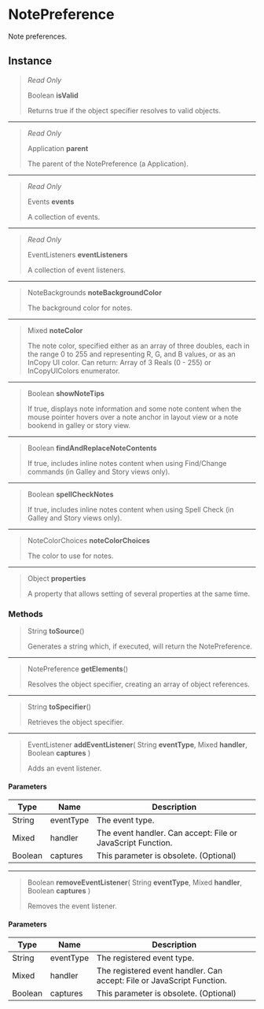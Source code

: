 # NotePreference
Note preferences.

## Instance
> *Read Only* 
> 
> Boolean **isValid** 
>
> Returns true if the object specifier resolves to valid objects.
*** 
> *Read Only* 
> 
> Application **parent** 
>
> The parent of the NotePreference (a Application).
*** 
> *Read Only* 
> 
> Events **events** 
>
> A collection of events.
*** 
> *Read Only* 
> 
> EventListeners **eventListeners** 
>
> A collection of event listeners.
*** 
> NoteBackgrounds **noteBackgroundColor** 
>
> The background color for notes.
*** 
> Mixed **noteColor** 
>
> The note color, specified either as an array of three doubles, each in the range 0 to 255 and representing R, G, and B values, or as an InCopy UI color. Can return: Array of 3 Reals (0 - 255) or InCopyUIColors enumerator.
*** 
> Boolean **showNoteTips** 
>
> If true, displays note information and some note content when the mouse pointer hovers over a note anchor in layout view or a note bookend in galley or story view.
*** 
> Boolean **findAndReplaceNoteContents** 
>
> If true, includes inline notes content when using Find/Change commands (in Galley and Story views only).
*** 
> Boolean **spellCheckNotes** 
>
> If true, includes inline notes content when using Spell Check (in Galley and Story views only).
*** 
> NoteColorChoices **noteColorChoices** 
>
> The color to use for notes.
*** 
> Object **properties** 
>
> A property that allows setting of several properties at the same time.

### Methods
> String **toSource**()
> 
> Generates a string which, if executed, will return the NotePreference.
*** 
> NotePreference **getElements**()
> 
> Resolves the object specifier, creating an array of object references.
*** 
> String **toSpecifier**()
> 
> Retrieves the object specifier.
*** 
> EventListener **addEventListener**( String **eventType**, Mixed **handler**, Boolean **captures** )
> 
> Adds an event listener.
#### Parameters
| Type | Name | Description |
|---|---|---|
| String | eventType | The event type. |
| Mixed | handler | The event handler. Can accept: File or JavaScript Function. |
| Boolean | captures | This parameter is obsolete. (Optional) |

*** 
> Boolean **removeEventListener**( String **eventType**, Mixed **handler**, Boolean **captures** )
> 
> Removes the event listener.
#### Parameters
| Type | Name | Description |
|---|---|---|
| String | eventType | The registered event type. |
| Mixed | handler | The registered event handler. Can accept: File or JavaScript Function. |
| Boolean | captures | This parameter is obsolete. (Optional) |



